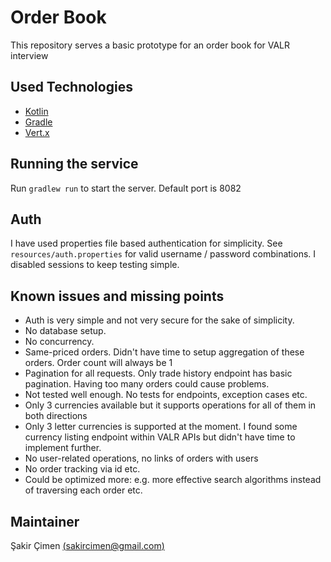 # Order Book

This repository serves a basic prototype for an order book for VALR interview

## Used Technologies

- [Kotlin](https://kotlinlang.org/)
- [Gradle](https://gradle.org/)
- [Vert.x](https://vertx.io/)

## Running the service

Run `gradlew run` to start the server. Default port is 8082

## Auth

I have used properties file based authentication for simplicity. See `resources/auth.properties` for valid username /
password combinations. I disabled sessions to keep testing simple.

## Known issues and missing points

* Auth is very simple and not very secure for the sake of simplicity.
* No database setup.
* No concurrency.
* Same-priced orders. Didn't have time to setup aggregation of these orders. Order count will always be 1
* Pagination for all requests. Only trade history endpoint has basic pagination. Having too many orders could cause
  problems.
* Not tested well enough. No tests for endpoints, exception cases etc.
* Only 3 currencies available but it supports operations for all of them in both directions
* Only 3 letter currencies is supported at the moment. I found some currency listing endpoint within VALR APIs but
  didn't have time to implement further.
* No user-related operations, no links of orders with users
* No order tracking via id etc.
* Could be optimized more: e.g. more effective search algorithms instead of traversing each order etc.

## Maintainer

Şakir Çimen [(sakircimen@gmail.com)](mailto:sakircimen@gmail.com)

